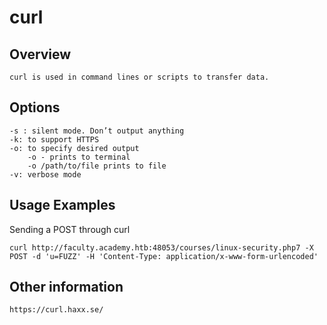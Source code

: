 # curl

## Overview

    curl is used in command lines or scripts to transfer data.

## Options

	-s : silent mode. Don’t output anything
	-k: to support HTTPS
	-o: to specify desired output
		-o - prints to terminal
		-o /path/to/file prints to file
    -v: verbose mode

## Usage Examples

Sending a POST through curl

	curl http://faculty.academy.htb:48053/courses/linux-security.php7 -X POST -d 'u=FUZZ' -H 'Content-Type: application/x-www-form-urlencoded'

## Other information

    https://curl.haxx.se/

